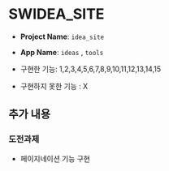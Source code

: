 # SWIDEA_SITE

- **Project Name**: `idea_site`
- **App Name**: `ideas` , `tools`

- 구현한 기능: 1,2,3,4,5,6,7,8,9,10,11,12,13,14,15
- 구현하지 못한 기능 : X


## **추가 내용**

### 도전과제

- 페이지네이션 기능 구현

